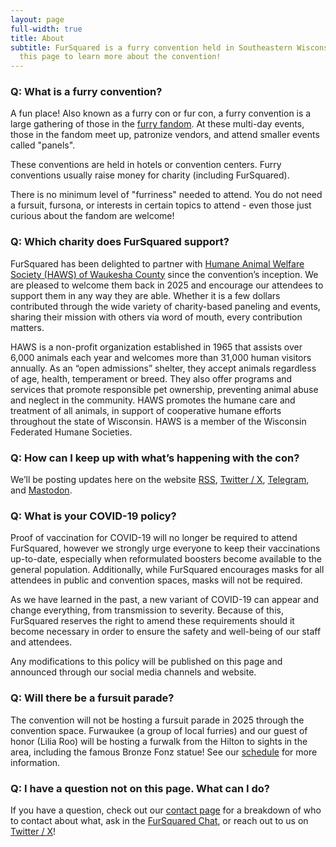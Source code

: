 ```yaml
---
layout: page
full-width: true
title: About
subtitle: FurSquared is a furry convention held in Southeastern Wisconsin. Read
  this page to learn more about the convention!
---
```

### Q: What is a furry convention?

A fun place! Also known as a furry con or fur con, a furry convention is a large gathering of those in the [furry fandom](https://whatarefurries.com/). At these multi-day events, those in the fandom meet up, patronize vendors, and attend smaller events called "panels".

These conventions are held in hotels or convention centers. Furry conventions usually raise money for charity (including FurSquared).

There is no minimum level of "furriness" needed to attend. You do not need a fursuit, fursona, or interests in certain topics to attend - even those just curious about the fandom are welcome!

### Q: Which charity does FurSquared support?

FurSquared has been delighted to partner with [Humane Animal Welfare Society (HAWS) of Waukesha County](https://hawspets.org/) since the convention’s inception. We are pleased to welcome them back in 2025 and encourage our attendees to support them in any way they are able. Whether it is a few dollars contributed through the wide variety of charity-based paneling and events, sharing their mission with others via word of mouth, every contribution matters.

HAWS is a non-profit organization established in 1965 that assists over 6,000 animals each year and welcomes more than 31,000 human visitors annually. As an “open admissions” shelter, they accept animals regardless of age, health, temperament or breed. They also offer programs and services that promote responsible pet ownership, preventing animal abuse and neglect in the community. HAWS promotes the humane care and treatment of all animals, in support of cooperative humane efforts throughout the state of Wisconsin. HAWS is a member of the Wisconsin Federated Humane Societies.

### Q: How can I keep up with what’s happening with the con?

We’ll be posting updates here on the website [RSS](https://fursquared.com/feed), [Twitter / X](https://x.com/fursquared), [Telegram](https://t.me/fursquared), and [Mastodon](https://mastodon.furrycon.social/@fursquared).

### Q: What is your COVID-19 policy?

Proof of vaccination for COVID-19 will no longer be required to attend FurSquared, however we strongly urge everyone to keep their vaccinations up-to-date, especially when reformulated boosters become available to the general population. Additionally, while FurSquared encourages masks for all attendees in public and convention spaces, masks will not be required.

As we have learned in the past, a new variant of COVID-19 can appear and change everything, from transmission to severity. Because of this, FurSquared reserves the right to amend these requirements should it become necessary in order to ensure the safety and well-being of our staff and attendees.

Any modifications to this policy will be published on this page and announced through our social media channels and website.

### Q: Will there be a fursuit parade?
The convention will not be hosting a fursuit parade in 2025 through the convention space. Furwaukee (a group of local furries) and our guest of honor (Lilia Roo) will be hosting a furwalk from the Hilton to sights in the area, including the famous Bronze Fonz statue! See our [schedule](/programming) for more information.

### Q: I have a question not on this page. What can I do?

If you have a question, check out our [contact page](http://www.fursquared.com/contact) for a breakdown of who to contact about what, ask in the [FurSquared Chat](https://t.me/fursquaredchat), or reach out to us on [Twitter / X](https://x.com/fursquared)!
